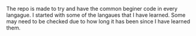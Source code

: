 The repo is made to try and have the common beginer code in every langague. I started with some of the langaues that I have learned. Some may need to be checked due to how long it has been since I have learned them. 
